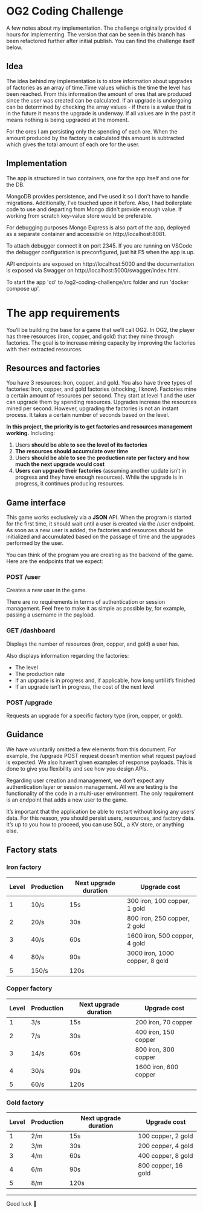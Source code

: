 # OG2 Coding Challenge

A few notes about my implementation. The challenge originally provided 4 hours for implementing. The version that can be seen in this branch has been refactored further after initial publish. You can find the challenge itself below.

## Idea
The idea behind my implementation is to store information about upgrades of factories as an array of time.Time values which is the time the level has been reached.
From this information the amount of ores that are produced since the user was created can be calculated.
If an upgrade is undergoing can be determined by checking the array values - if there is a value that is in the future it means the upgrade is underway. If all values are in the past it means nothing is being upgraded at the moment.

For the ores I am persisting only the spending of each ore. When the amount produced by the factory is calculated this amount is subtracted which gives the total amount of each ore for the user.

## Implementation
The app is structured in two containers, one for the app itself and one for the DB. 

MongoDB provides persistence, and I've used it so I don't have to handle migrations. Additionally, I've touched upon it before. Also, I had boilerplate code to use and departing from Mongo didn't provide enough value. If working from scratch key-value store would be preferable.

For debugging purposes Mongo Express is also part of the app, deployed as a separate container and accessible on http://localhost:8081.

To attach debugger connect it on port 2345. If you are running on VSCode the debugger configuration is preconfigured, just hit F5 when the app is up.

API endpoints are exposed on http://localhost:5000 and the documentation is exposed via Swagger on http://localhost:5000/swagger/index.html.

To start the app 'cd' to /og2-coding-challenge/src folder and run 'docker compose up'.


# The app requirements

You’ll be building the base for a game that we’ll call OG2. In OG2, the player has three resources (iron, copper, and gold) that they mine through factories. The goal is to increase mining capacity by improving the factories with their extracted resources.

## **Resources and factories**

You have 3 resources: Iron, copper, and gold. You also have three types of factories: Iron, copper, and gold factories (shocking, I know). Factories mine a certain amount of resources per second. They start at level 1 and the user can upgrade them by spending resources. Upgrades increase the resources mined per second. However, upgrading the factories is not an instant process. It takes a certain number of seconds based on the level.

**In this project, the priority is to get factories and resources management working.** Including:

1. Users **should be able to see the level of its factories** 
2. **The resources should accumulate over time**
3. Users **should be able to see** the **production rate per factory and how much the next upgrade would cost**
4. **Users can upgrade their factories** (assuming another update isn’t in progress and they have enough resources). While the upgrade is in progress, it continues producing resources.

## Game interface

This game works exclusively via a **JSON** API. When the program is started for the first time, it should wait until a user is created via the /user endpoint. As soon as a new user is added, the factories and resources should be initialized and accumulated based on the passage of time and the upgrades performed by the user.

You can think of the program you are creating as the backend of the game. Here are the endpoints that we expect:

### POST **/user**

Creates a new user in the game.

There are no requirements in terms of authentication or session management. Feel free to make it as simple as possible by, for example, passing a username in the payload.

### **GET /dashboard**

Displays the number of resources (iron, copper, and gold) a user has. 

Also displays information regarding the factories:

- The level
- The production rate
- If an upgrade is in progress and, if applicable, how long until it’s finished
- If an upgrade isn’t in progress, the cost of the next level

### POST **/upgrade**

Requests an upgrade for a specific factory type (iron, copper, or gold).

## Guidance

We have voluntarily omitted a few elements from this document. For example, the /upgrade POST request doesn’t mention what request payload is expected. We also haven’t given examples of response payloads. This is done to give you flexibility and see how you design APIs.

Regarding user creation and management, we don’t expect any authentication layer or session management. All we are testing is the functionality of the code in a multi-user environment. The only requirement is an endpoint that adds a new user to the game.

It’s important that the application be able to restart without losing any users’ data. For this reason, you should persist users, resources, and factory data. It’s up to you how to proceed, you can use SQL, a KV store, or anything else.

## Factory stats

### Iron factory

| Level | Production | Next upgrade duration | Upgrade cost |
| --- | --- | --- | --- |
| 1 | 10/s | 15s | 300 iron, 100 copper, 1 gold |
| 2 | 20/s | 30s | 800 iron, 250 copper, 2 gold |
| 3 | 40/s | 60s | 1600 iron, 500 copper, 4 gold |
| 4 | 80/s | 90s | 3000 iron, 1000 copper, 8 gold |
| 5 | 150/s | 120s |  |

### Copper factory

| Level | Production | Next upgrade duration | Upgrade cost |
| --- | --- | --- | --- |
| 1 | 3/s | 15s | 200 iron, 70 copper |
| 2 | 7/s | 30s | 400 iron, 150 copper |
| 3 | 14/s | 60s | 800 iron, 300 copper |
| 4 | 30/s | 90s | 1600 iron, 600 copper |
| 5 | 60/s | 120s |  |

### Gold factory

| Level | Production | Next upgrade duration | Upgrade cost |
| --- | --- | --- | --- |
| 1 | 2/m | 15s | 100 copper, 2 gold |
| 2 | 3/m | 30s | 200 copper, 4 gold |
| 3 | 4/m | 60s | 400 copper, 8 gold |
| 4 | 6/m | 90s | 800 copper, 16 gold |
| 5 | 8/m | 120s |  |

---

Good luck 🙌